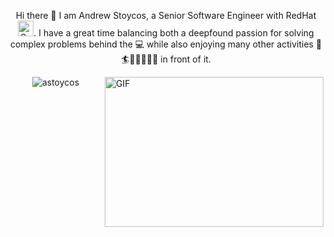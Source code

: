 <p align="center">
Hi there 👋 I am Andrew Stoycos, a Senior Software Engineer with RedHat <img width="25" alt="Screenshot 2023-09-20 at 5 04 12 PM" src="https://github.com/astoycos/astoycos/assets/23533892/ca3aea7e-9ee8-4ce6-b8d7-6d432dddf513">. I have a great time balancing both a deepfound passion for solving complex problems behind the 💻 while also enjoying many other activities 🧗🏄🥾🗻🚴‍♂️⛵ in front of it.
</p>

<img align="right" alt="GIF" src="https://github.com/astoycos/astoycos/assets/23533892/c1e1d33f-fafa-44ef-b775-59cc8bb0d309" width="350" height="240" />

<p align="center"> <img src="https://github-readme-stats.vercel.app/api?username=astoycos&show_icons=true&theme=gotham" alt="astoycos" />
<!--
**astoycos/astoycos** is a ✨ _special_ ✨ repository because its `README.md` (this file) 
appears on your GitHub profile.

Here are some ideas to get you started:

- 🔭 I’m currently working on ...
- 🌱 I’m currently learning ...
- 👯 I’m looking to collaborate on ...
- 🤔 I’m looking for help with ...
- 💬 Ask me about ...
- 📫 How to reach me: ...
- 😄 Pronouns: ...
- ⚡ Fun fact: ...
-->
